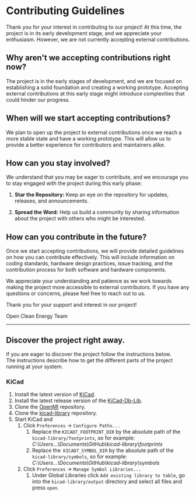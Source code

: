 # Contributing Guidelines

Thank you for your interest in contributing to our project! At this time, the
project is in its early development stage, and we appreciate your enthusiasm.
However, we are not currently accepting external contributions.

## Why aren't we accepting contributions right now?

The project is in the early stages of development, and we are focused on
establishing a solid foundation and creating a working prototype. Accepting
external contributions at this early stage might introduce complexities that
could hinder our progress.

## When will we start accepting contributions?

We plan to open up the project to external contributions once we reach a more
stable state and have a working prototype. This will allow us to provide a
better experience for contributors and maintainers alike.

## How can you stay involved?

We understand that you may be eager to contribute, and we encourage you to stay
engaged with the project during this early phase:

1. **Star the Repository:** Keep an eye on the repository for updates, releases,
   and announcements.

2. **Spread the Word:** Help us build a community by sharing information about
   the project with others who might be interested.

## How can you contribute in the future?

Once we start accepting contributions, we will provide detailed guidelines on
how you can contribute effectively. This will include information on coding
standards, hardware design practices, issue tracking, and the contribution
process for both software and hardware components.

We appreciate your understanding and patience as we work towards making the
project more accessible to external contributors. If you have any questions or
concerns, please feel free to reach out to us.

Thank you for your support and interest in our project!

Open Clean Energy Team

---

## Discover the project right away.

If you are eager to discover the project follow the instructions below.  
The instructions describe how to get the different parts of the project running
at your system.

### KiCad

1. Install the latest version of [KiCad](https://www.kicad.org/).
2. Install the latest release version of the
   [KiCad-Db-Lib](https://github.com/Projektanker/kicad-db-lib/releases).
3. Clone the [OpenMI]((https://github.com/OpenCleanEnergy/OpenMI.git))
   repository.
4. Clone the [kicad-library](https://github.com/OpenCleanEnergy/kicad-library)
   repository.
5. Start KiCad and
   1. Click `Preferences` -> `Configure Paths...`
      1. Replace the `KICAD7_FOOTPRINT_DIR` by the absolute path of the
         `kicad-library/footprints`, so for example:
         *C:\Users\...\Documents\GitHub\kicad-library\footprints*
      2. Replace the` KICAD7_SYMBOL_DIR` by the absolute path of the
         `kicad-library/symbols`, so for example:
         *C:\Users\...\Documents\GitHub\kicad-library\symbols*
   2. Click `Preferences` -> `Manage Symbol Libraries...`
      1. Under Global Libraries click `Add existing library to table`, go into
         the `kicad-library/output` directory and select all files and press
         `open`.

